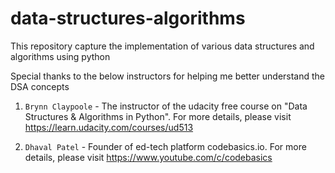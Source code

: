 # data-structures-algorithms
This repository capture the implementation of various data structures and algorithms using python

Special thanks to the below instructors for helping me better understand the DSA concepts  
1. `Brynn Claypoole`  - The instructor of the udacity free course on "Data Structures & Algorithms in Python". For more details, please visit https://learn.udacity.com/courses/ud513

2. `Dhaval Patel` - Founder of ed-tech platform codebasics.io. For more details, please visit https://www.youtube.com/c/codebasics
